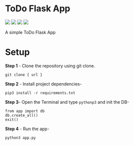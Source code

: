 # ToDo Flask App
<img src="https://img.shields.io/badge/Python-FFD43B?style=for-the-badge&logo=python&logoColor=blue"> <img src="https://img.shields.io/badge/Flask-000000?style=for-the-badge&logo=flask&logoColor=white"> <img src="https://img.shields.io/badge/Bootstrap-563D7C?style=for-the-badge&logo=bootstrap&logoColor=white"> <img src="https://img.shields.io/badge/Docker-2CA5E0?style=for-the-badge&logo=docker&logoColor=white">

A simple ToDo Flask App

# Setup

**Step 1** - Clone the repository using git clone.

```git clone { url }```

**Step 2** - Install project dependencies-

```pip3 install -r requirements.txt```

**Step 3**- Open the Terminal and type `pythonp3` and init the DB-

```
from app import db
db.create_all()
exit()
```

**Step 4** - Run the app-

```python3 app.py```
